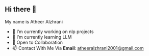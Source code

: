 ## Hi there 👋


My name is Atheer Alzhrani 

- 🔭 I’m currently working on nlp projects
- 🌱 I’m currently learning LLM
- 👯 Open to Collaboration
- 📫 Contact With Me Via **Email**: [atheeralzhrani2001@gmail.com](mailto:atheeralzhrani2001@gmail.com)

